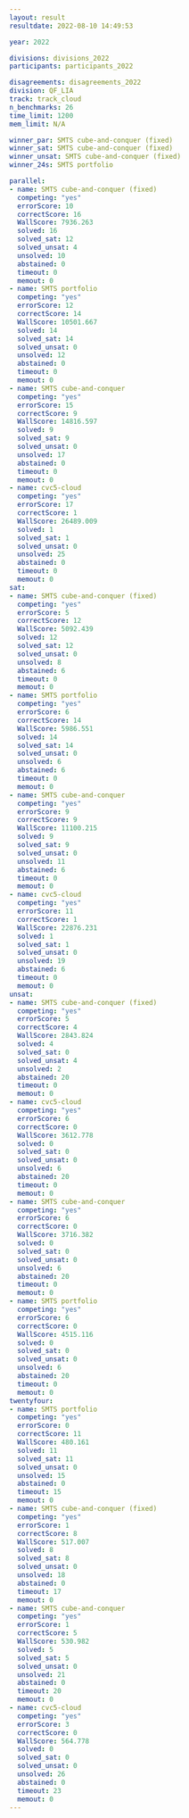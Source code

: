 ```yaml
---
layout: result
resultdate: 2022-08-10 14:49:53

year: 2022

divisions: divisions_2022
participants: participants_2022

disagreements: disagreements_2022
division: QF_LIA
track: track_cloud
n_benchmarks: 26
time_limit: 1200
mem_limit: N/A

winner_par: SMTS cube-and-conquer (fixed)
winner_sat: SMTS cube-and-conquer (fixed)
winner_unsat: SMTS cube-and-conquer (fixed)
winner_24s: SMTS portfolio

parallel:
- name: SMTS cube-and-conquer (fixed)
  competing: "yes"
  errorScore: 10
  correctScore: 16
  WallScore: 7936.263
  solved: 16
  solved_sat: 12
  solved_unsat: 4
  unsolved: 10
  abstained: 0
  timeout: 0
  memout: 0
- name: SMTS portfolio
  competing: "yes"
  errorScore: 12
  correctScore: 14
  WallScore: 10501.667
  solved: 14
  solved_sat: 14
  solved_unsat: 0
  unsolved: 12
  abstained: 0
  timeout: 0
  memout: 0
- name: SMTS cube-and-conquer
  competing: "yes"
  errorScore: 15
  correctScore: 9
  WallScore: 14816.597
  solved: 9
  solved_sat: 9
  solved_unsat: 0
  unsolved: 17
  abstained: 0
  timeout: 0
  memout: 0
- name: cvc5-cloud
  competing: "yes"
  errorScore: 17
  correctScore: 1
  WallScore: 26489.009
  solved: 1
  solved_sat: 1
  solved_unsat: 0
  unsolved: 25
  abstained: 0
  timeout: 0
  memout: 0
sat:
- name: SMTS cube-and-conquer (fixed)
  competing: "yes"
  errorScore: 5
  correctScore: 12
  WallScore: 5092.439
  solved: 12
  solved_sat: 12
  solved_unsat: 0
  unsolved: 8
  abstained: 6
  timeout: 0
  memout: 0
- name: SMTS portfolio
  competing: "yes"
  errorScore: 6
  correctScore: 14
  WallScore: 5986.551
  solved: 14
  solved_sat: 14
  solved_unsat: 0
  unsolved: 6
  abstained: 6
  timeout: 0
  memout: 0
- name: SMTS cube-and-conquer
  competing: "yes"
  errorScore: 9
  correctScore: 9
  WallScore: 11100.215
  solved: 9
  solved_sat: 9
  solved_unsat: 0
  unsolved: 11
  abstained: 6
  timeout: 0
  memout: 0
- name: cvc5-cloud
  competing: "yes"
  errorScore: 11
  correctScore: 1
  WallScore: 22876.231
  solved: 1
  solved_sat: 1
  solved_unsat: 0
  unsolved: 19
  abstained: 6
  timeout: 0
  memout: 0
unsat:
- name: SMTS cube-and-conquer (fixed)
  competing: "yes"
  errorScore: 5
  correctScore: 4
  WallScore: 2843.824
  solved: 4
  solved_sat: 0
  solved_unsat: 4
  unsolved: 2
  abstained: 20
  timeout: 0
  memout: 0
- name: cvc5-cloud
  competing: "yes"
  errorScore: 6
  correctScore: 0
  WallScore: 3612.778
  solved: 0
  solved_sat: 0
  solved_unsat: 0
  unsolved: 6
  abstained: 20
  timeout: 0
  memout: 0
- name: SMTS cube-and-conquer
  competing: "yes"
  errorScore: 6
  correctScore: 0
  WallScore: 3716.382
  solved: 0
  solved_sat: 0
  solved_unsat: 0
  unsolved: 6
  abstained: 20
  timeout: 0
  memout: 0
- name: SMTS portfolio
  competing: "yes"
  errorScore: 6
  correctScore: 0
  WallScore: 4515.116
  solved: 0
  solved_sat: 0
  solved_unsat: 0
  unsolved: 6
  abstained: 20
  timeout: 0
  memout: 0
twentyfour:
- name: SMTS portfolio
  competing: "yes"
  errorScore: 0
  correctScore: 11
  WallScore: 480.161
  solved: 11
  solved_sat: 11
  solved_unsat: 0
  unsolved: 15
  abstained: 0
  timeout: 15
  memout: 0
- name: SMTS cube-and-conquer (fixed)
  competing: "yes"
  errorScore: 1
  correctScore: 8
  WallScore: 517.007
  solved: 8
  solved_sat: 8
  solved_unsat: 0
  unsolved: 18
  abstained: 0
  timeout: 17
  memout: 0
- name: SMTS cube-and-conquer
  competing: "yes"
  errorScore: 1
  correctScore: 5
  WallScore: 530.982
  solved: 5
  solved_sat: 5
  solved_unsat: 0
  unsolved: 21
  abstained: 0
  timeout: 20
  memout: 0
- name: cvc5-cloud
  competing: "yes"
  errorScore: 3
  correctScore: 0
  WallScore: 564.778
  solved: 0
  solved_sat: 0
  solved_unsat: 0
  unsolved: 26
  abstained: 0
  timeout: 23
  memout: 0
---
```

